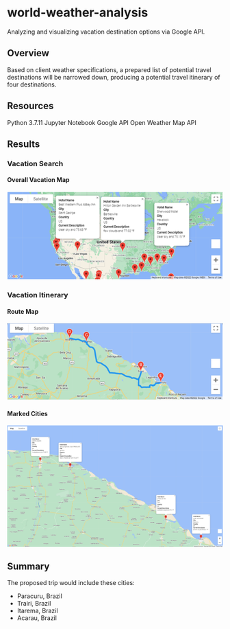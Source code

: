 # world-weather-analysis
Analyzing and visualizing vacation destination options via Google API. 

## Overview
Based on client weather specifications, a prepared list of potential travel destinations will be narrowed down, producing a potential travel itinerary of four destinations. 

## Resources
Python 3.7.11
Jupyter Notebook
Google API
Open Weather Map API

## Results
### Vacation Search
#### Overall Vacation Map
![WeatherPy Vacation Map](Vacation_Search/WeatherPy_vacation_map.png)
### Vacation Itinerary
#### Route Map
![Travel Map](Vacation_Itinerary/WeatherPy_travel_map.png)
#### Marked Cities
![Marked Cities](Vacation_Itinerary/WeatherPy_travel_markers.png)

## Summary
The proposed trip would include these cities: 
- Paracuru, Brazil
- Trairi, Brazil
- Itarema, Brazil
- Acarau, Brazil

